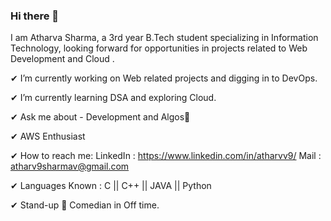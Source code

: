 ### Hi there 👋


I am Atharva Sharma, a 3rd year B.Tech student specializing in Information Technology, looking forward for opportunities in projects related to Web Development and Cloud .

✔ I’m currently working on Web related projects and digging in to DevOps.

✔ I’m currently learning DSA and exploring Cloud.

✔ Ask me about - Development and Algos📲

✔ AWS Enthusiast

✔ How to reach me: LinkedIn : https://www.linkedin.com/in/atharvv9/
                    Mail    : atharv9sharmav@gmail.com

✔ Languages Known : C || C++ || JAVA || Python

✔ Stand-up 🎤 Comedian in Off time.
